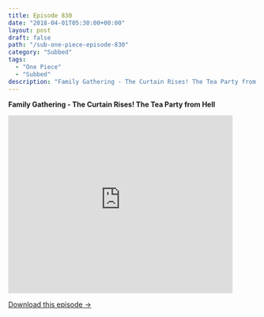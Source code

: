 ```yaml
---
title: Episode 830
date: "2018-04-01T05:30:00+00:00"
layout: post
draft: false
path: "/sub-one-piece-episode-830"
category: "Subbed"
tags:
  - "One Piece"
  - "Subbed"
description: "Family Gathering - The Curtain Rises! The Tea Party from Hell"
---
```


**Family Gathering - The Curtain Rises! The Tea Party from Hell**

<iframe width="640" height="360" src="https://www.rapidvideo.com/e/G6FRPH6H4F" frameborder="0" marginwidth=0 marginheight=0 scrolling=no allowfullscreen style="max-width:90%;"></iframe>

<a href="http://ouo.io/qs/eCodkFEQ?s=https://www.rapidvideo.com/d/G6FRPH6H4F" class="styled_a">Download this episode →</a>

